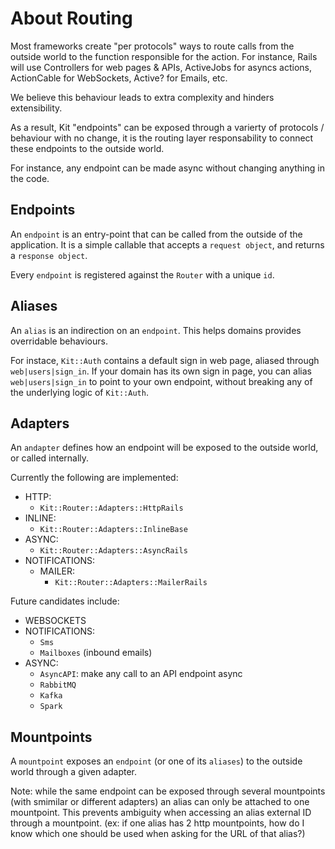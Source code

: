 # About Routing

Most frameworks create "per protocols" ways to route calls from the outside world to the function responsible for the action. For instance, Rails will use Controllers for web pages & APIs, ActiveJobs for asyncs actions, ActionCable for WebSockets, Active? for Emails, etc.

We believe this behaviour leads to extra complexity and hinders extensibility.

As a result, Kit "endpoints" can be exposed through a varierty of protocols / behaviour with no change, it is the routing layer responsability to connect these endpoints to the outside world.

For instance, any endpoint can be made async without changing anything in the code.

## Endpoints

An `endpoint` is an entry-point that can be called from the outside of the application. It is a simple callable that accepts a `request object`, and returns a `response object`.

Every `endpoint` is registered against the `Router` with a unique `id`.

## Aliases

An `alias` is an indirection on an `endpoint`. This helps domains provides overridable behaviours.

For instace, `Kit::Auth` contains a default sign in web page, aliased through `web|users|sign_in`. If your domain has its own sign in page, you can alias `web|users|sign_in` to point to your own endpoint, without breaking any of the underlying logic of `Kit::Auth`.

## Adapters

An `andapter` defines how an endpoint will be exposed to the outside world, or called internally.

Currently the following are implemented:
* HTTP:
  *  `Kit::Router::Adapters::HttpRails`
* INLINE:
  * `Kit::Router::Adapters::InlineBase`
* ASYNC:
  * `Kit::Router::Adapters::AsyncRails` 
* NOTIFICATIONS:
    * MAILER:
      * `Kit::Router::Adapters::MailerRails`

Future candidates include:
  - WEBSOCKETS
  - NOTIFICATIONS:
    - `Sms`
    - `Mailboxes` (inbound emails)
  - ASYNC:
    - `AsyncAPI`: make any call to an API endpoint async
    - `RabbitMQ`
    - `Kafka`
    - `Spark`

## Mountpoints

A `mountpoint` exposes an `endpoint` (or one of its `aliases`) to the outside world through a given adapter.

Note: while the same endpoint can be exposed through several mountpoints (with smimilar or different adapters) an alias can only be attached to one mountpoint.
This prevents ambiguity when accessing an alias external ID through a mountpoint. (ex: if one alias has 2 http mountpoints, how do I know which one should be used when asking for the URL of that alias?)
